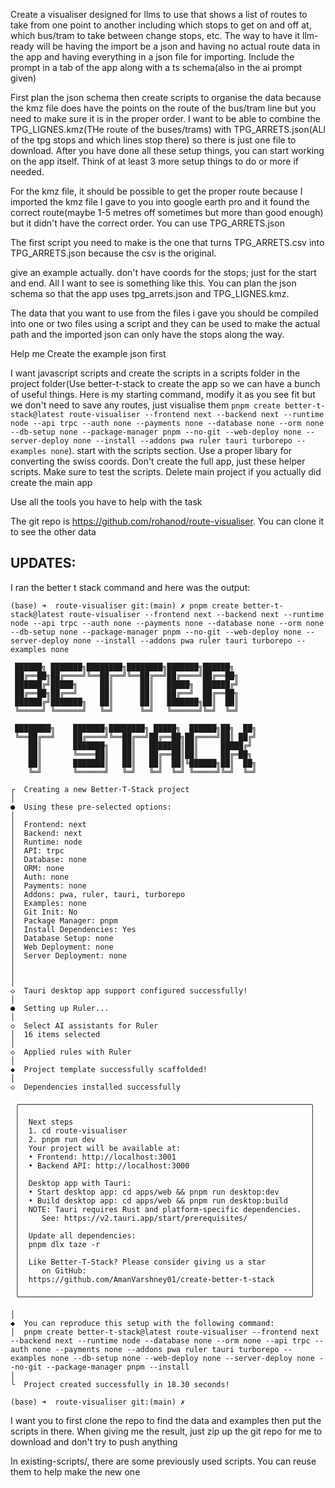 Create a visualiser designed for llms to use that shows a list of routes to take from one point to another including which stops to get on and off at, which bus/tram to take between change stops, etc. The way to have it llm-ready will be having the import be a json and having no actual route data in the app and having everything in a json file for importing. Include the prompt in a tab of the app along with a ts schema(also in the ai prompt given)

First plan the json schema then create scripts to organise the data because the kmz file does have the points on the route of the bus/tram line but you need to make sure it is in the proper order. I want to be able to combine the TPG_LIGNES.kmz(THe route of the buses/trams) with TPG_ARRETS.json(ALl of the tpg stops and which lines stop there) so there is just one file to download. After you have done all these setup things, you can start working on the app itself. Think of at least 3 more setup things to do or more if needed.

For the kmz file, it should be possible to get the proper route because I imported the kmz file I gave to you into google earth pro and it found the correct route(maybe 1-5 metres off sometimes but more than good enough) but it didn't have the correct order. You can use TPG_ARRETS.json

The first script you need to make is the one that turns TPG_ARRETS.csv into TPG_ARRETS.json because the csv is the original.

give an example actually. don't have coords for the stops; just for the start and end. All I want to see is something like this. You can plan the json schema so that the app uses tpg_arrets.json and TPG_LIGNES.kmz.

The data that you want to use from the files i gave you should be compiled into one or two files using a script and they can be used to make the actual path and the imported json can only have the stops along the way.

Help me Create the example json first

I want javascript scripts and create the scripts in a scripts folder in the project folder(Use better-t-stack to create the app so we can have a bunch of useful things. Here is my starting command, modify it as you see fit but we don't need to save any routes, just visualise them `pnpm create better-t-stack@latest route-visualiser --frontend next --backend next --runtime node --api trpc --auth none --payments none --database none --orm none --db-setup none --package-manager pnpm --no-git --web-deploy none --server-deploy none --install --addons pwa ruler tauri turborepo --examples none`). start with the scripts section. Use a proper libary for converting the swiss coords. Don't create the full app, just these helper scripts. Make sure to test the scripts. Delete main project if you actually did create the main app

Use all the tools you have to help with the task

The git repo is https://github.com/rohanod/route-visualiser. You can clone it to see the other data

## UPDATES:
I ran the better t stack command and here was the output:

```
(base) ➜  route-visualiser git:(main) ✗ pnpm create better-t-stack@latest route-visualiser --frontend next --backend next --runtime node --api trpc --auth none --payments none --database none --orm none --db-setup none --package-manager pnpm --no-git --web-deploy none --server-deploy none --install --addons pwa ruler tauri turborepo --examples none

 ██████╗ ███████╗████████╗████████╗███████╗██████╗
 ██╔══██╗██╔════╝╚══██╔══╝╚══██╔══╝██╔════╝██╔══██╗
 ██████╔╝█████╗     ██║      ██║   █████╗  ██████╔╝
 ██╔══██╗██╔══╝     ██║      ██║   ██╔══╝  ██╔══██╗
 ██████╔╝███████╗   ██║      ██║   ███████╗██║  ██║
 ╚═════╝ ╚══════╝   ╚═╝      ╚═╝   ╚══════╝╚═╝  ╚═╝

 ████████╗    ███████╗████████╗ █████╗  ██████╗██╗  ██╗
 ╚══██╔══╝    ██╔════╝╚══██╔══╝██╔══██╗██╔════╝██║ ██╔╝
    ██║       ███████╗   ██║   ███████║██║     █████╔╝
    ██║       ╚════██║   ██║   ██╔══██║██║     ██╔═██╗
    ██║       ███████║   ██║   ██║  ██║╚██████╗██║  ██╗
    ╚═╝       ╚══════╝   ╚═╝   ╚═╝  ╚═╝ ╚═════╝╚═╝  ╚═╝
 
┌  Creating a new Better-T-Stack project
│
●  Using these pre-selected options:
│
│  Frontend: next
│  Backend: next
│  Runtime: node
│  API: trpc
│  Database: none
│  ORM: none
│  Auth: none
│  Payments: none
│  Addons: pwa, ruler, tauri, turborepo
│  Examples: none
│  Git Init: No
│  Package Manager: pnpm
│  Install Dependencies: Yes
│  Database Setup: none
│  Web Deployment: none
│  Server Deployment: none
│
│
│
◇  Tauri desktop app support configured successfully!
│
●  Setting up Ruler...
│
◇  Select AI assistants for Ruler
│  16 items selected
│
◇  Applied rules with Ruler
│
◆  Project template successfully scaffolded!
│
◇  Dependencies installed successfully

 ╭─────────────────────────────────────────────────────────────────╮
 │                                                                 │
 │  Next steps                                                     │
 │  1. cd route-visualiser                                         │
 │  2. pnpm run dev                                                │
 │  Your project will be available at:                             │
 │  • Frontend: http://localhost:3001                              │
 │  • Backend API: http://localhost:3000                           │
 │                                                                 │
 │  Desktop app with Tauri:                                        │
 │  • Start desktop app: cd apps/web && pnpm run desktop:dev       │
 │  • Build desktop app: cd apps/web && pnpm run desktop:build     │
 │  NOTE: Tauri requires Rust and platform-specific dependencies.  │
 │     See: https://v2.tauri.app/start/prerequisites/              │
 │                                                                 │
 │  Update all dependencies:                                       │
 │  pnpm dlx taze -r                                               │
 │                                                                 │
 │  Like Better-T-Stack? Please consider giving us a star          │
 │     on GitHub:                                                  │
 │  https://github.com/AmanVarshney01/create-better-t-stack        │
 │                                                                 │
 ╰─────────────────────────────────────────────────────────────────╯

│
◆  You can reproduce this setup with the following command:
│  pnpm create better-t-stack@latest route-visualiser --frontend next --backend next --runtime node --database none --orm none --api trpc --auth none --payments none --addons pwa ruler tauri turborepo --examples none --db-setup none --web-deploy none --server-deploy none --no-git --package-manager pnpm --install
│
└  Project created successfully in 18.30 seconds!

(base) ➜  route-visualiser git:(main) ✗ 
```
I want you to first clone the repo to find the data and examples then put the scripts in there. When giving me the result, just zip up the git repo for me to download and don't try to push anything

In existing-scripts/, there are some previously used scripts. You can reuse them to help make the new one